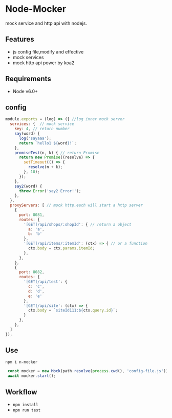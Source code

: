 # Node-Mocker

mock service and http api with nodejs.

## Features

- js config file,modify and effective
- mock services
- mock http api power by koa2

## Requirements

- Node v6.0+

## config

```javascript
module.exports = (log) => ({ //log inner mock server
  services: {  // mock service
    key: 4, // return number
    say(word) {
      log('sayaaa');
      return `hello1 ${word}!`;
    },
    promiseTest(n, k) { // return Promise
      return new Promise((resolve) => {
        setTimeout(() => {
          resolve(n + k);
        }, 10);
      });
    },
    say2(word) {
      throw Error('say2 Error!');
    },
  },
  proxyServers: [ // mock http,each will start a http server
    {
      port: 8081,
      routes: {
        '[GET]/api/shops/:shopId': { // return a object
          a: 'a',
          b: 'b'
        },
        '[GET]/api/items/:itemId': (ctx) => { // or a function
          ctx.body = ctx.params.itemId;
        },
      },
    },
    {
      port: 8082,
      routes: {
        '[GET]/api/test': {
          c: 'c',
          d: 'd',
          e: 'e'
        },
        '[GET]/api/site': (ctx) => {
          ctx.body = `siteId111:${ctx.query.id}`;
        }
      },
    },
  ]
});
```

## Use

```console
npm i n-mocker
```

```javascript
 const mocker = new Mock(path.resolve(process.cwd(), 'config-file.js'));  
 await mocker.start();
```

## Workflow

- `npm install`
- `npm run test`